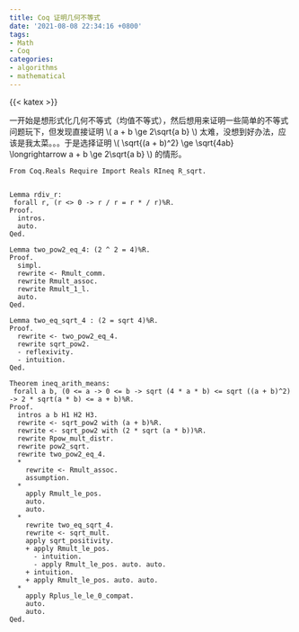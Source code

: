 ```yaml
---
title: Coq 证明几何不等式
date: '2021-08-08 22:34:16 +0800'
tags:
- Math
- Coq
categories:
- algorithms
- mathematical
---
```

{{< katex >}}

一开始是想形式化几何不等式（均值不等式），然后想用来证明一些简单的不等式问题玩下，但发现直接证明 \\( a + b \ge 2\sqrt{a b} \\) 太难，没想到好办法，应该是我太菜。。。于是选择证明 \\( \sqrt{(a + b)^2} \ge \sqrt{4ab} \longrightarrow a + b \ge 2\sqrt{a b} \\) 的情形。

```coq
From Coq.Reals Require Import Reals RIneq R_sqrt.


Lemma rdiv_r:
 forall r, (r <> 0 -> r / r = r * / r)%R.
Proof.
  intros.
  auto.
Qed.

Lemma two_pow2_eq_4: (2 ^ 2 = 4)%R.
Proof.
  simpl.
  rewrite <- Rmult_comm.
  rewrite Rmult_assoc.
  rewrite Rmult_1_l.
  auto.
Qed.

Lemma two_eq_sqrt_4 : (2 = sqrt 4)%R.
Proof.
  rewrite <- two_pow2_eq_4.
  rewrite sqrt_pow2.
  - reflexivity.
  - intuition.
Qed. 

Theorem ineq_arith_means:
 forall a b, (0 <= a -> 0 <= b -> sqrt (4 * a * b) <= sqrt ((a + b)^2)  -> 2 * sqrt(a * b) <= a + b)%R.
Proof.
  intros a b H1 H2 H3.
  rewrite <- sqrt_pow2 with (a + b)%R.
  rewrite <- sqrt_pow2 with (2 * sqrt (a * b))%R.
  rewrite Rpow_mult_distr.
  rewrite pow2_sqrt.
  rewrite two_pow2_eq_4.
  *
    rewrite <- Rmult_assoc.
    assumption.
  *
    apply Rmult_le_pos.
    auto.
    auto.
  *
    rewrite two_eq_sqrt_4.
    rewrite <- sqrt_mult.
    apply sqrt_positivity.
    + apply Rmult_le_pos.
      - intuition.
      - apply Rmult_le_pos. auto. auto.
    + intuition.
    + apply Rmult_le_pos. auto. auto.
  *
    apply Rplus_le_le_0_compat.
    auto.
    auto.
Qed.

```

